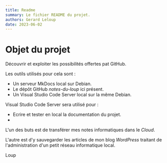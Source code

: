 ```yaml
---
title: Readme
summary: Le fichier README du projet.
authors: Gerard Leloup
date: 2023-06-02
---
```


# Objet du projet

Découvrir et exploiter les possibilités offertes pat GitHub.

Les outils utilisés pour cela sont :
- Un serveur MkDocs local sur Debian.
- Le dépôt GitHub *notes-du-loup* ici présent.
- Un Visual Studio Code Server local sur la même Debian.

Visual Studio Code Server sera utilisé pour :  

- Ecrire et tester en local la documentation du projet.
-  

L'un des buts est de transférer mes notes informatiques dans le *Cloud*.

L'autre est d'y sauvegarder les articles de mon blog *WordPress* traitant de l'administration d'un petit réseau informatique local.

Loup
